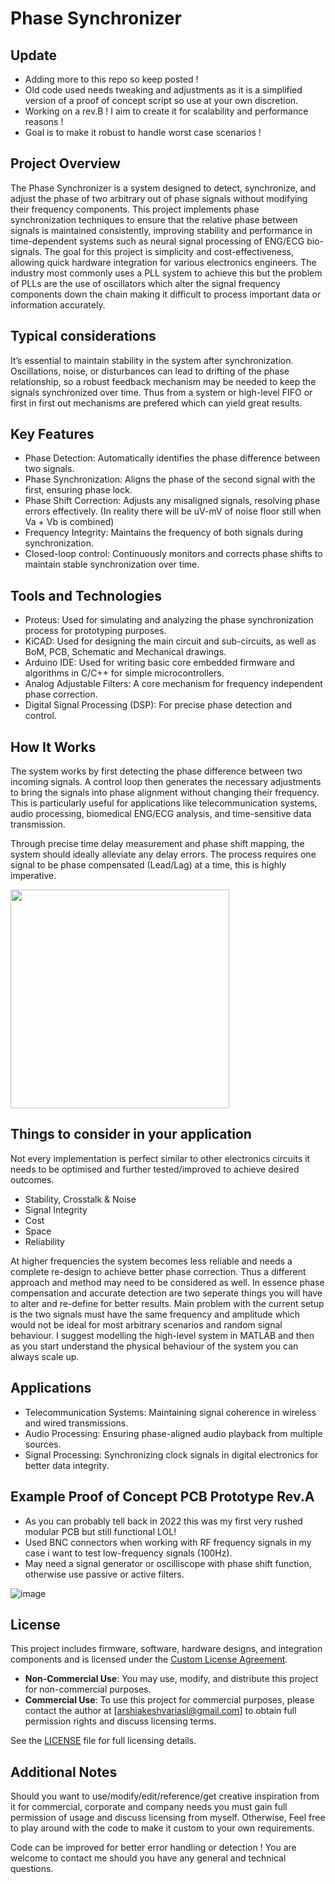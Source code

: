 # Phase Synchronizer

## Update
- Adding more to this repo so keep posted !
- Old code used needs tweaking and adjustments as it is a simplified version of a proof of concept script so use at your own discretion.
- Working on a rev.B ! I aim to create it for scalability and performance reasons !
- Goal is to make it robust to handle worst case scenarios !

## Project Overview
The Phase Synchronizer is a system designed to detect, synchronize, and adjust the phase of two arbitrary out of phase signals without modifying their frequency components. This project implements phase synchronization techniques to ensure that the relative phase between signals is maintained consistently, improving stability and performance in time-dependent systems such as neural signal processing of ENG/ECG bio-signals. The goal for this project is simplicity and cost-effectiveness, allowing quick hardware integration for various electronics engineers. The industry most commonly uses a PLL system to achieve this but the problem of PLLs are the use of oscillators which alter the signal frequency components down the chain making it difficult to process important data or information accurately.

## Typical considerations
It’s essential to maintain stability in the system after synchronization. Oscillations, noise, or disturbances can lead to drifting of the phase relationship, so a robust feedback mechanism may be needed to keep the signals synchronized over time. Thus from a system or high-level FIFO or first in first out mechanisms are prefered which can yield great results.

## Key Features
- Phase Detection: Automatically identifies the phase difference between two signals.
- Phase Synchronization: Aligns the phase of the second signal with the first, ensuring phase lock.
- Phase Shift Correction: Adjusts any misaligned signals, resolving phase errors effectively. (In reality there will be uV-mV of noise floor still when Va + Vb is combined)
- Frequency Integrity: Maintains the frequency of both signals during synchronization.
- Closed-loop control: Continuously monitors and corrects phase shifts to maintain stable synchronization over time.

## Tools and Technologies
- Proteus: Used for simulating and analyzing the phase synchronization process for prototyping purposes.
- KiCAD: Used for designing the main circuit and sub-circuits, as well as BoM, PCB, Schematic and Mechanical drawings.
- Arduino IDE: Used for writing basic core embedded firmware and algorithms in C/C++ for simple microcontrollers.
- Analog Adjustable Filters: A core mechanism for frequency independent phase correction.
- Digital Signal Processing (DSP): For precise phase detection and control.

## How It Works
The system works by first detecting the phase difference between two incoming signals. A control loop then generates the necessary adjustments to bring the signals into phase alignment without changing their frequency. This is particularly useful for applications like telecommunication systems, audio processing, biomedical ENG/ECG analysis, and time-sensitive data transmission.

Through precise time delay measurement and phase shift mapping, the system should ideally alleviate any delay errors. The process requires one signal to be phase compensated (Lead/Lag) at a time, this is highly imperative.

<img src="https://github.com/user-attachments/assets/9f18a7c6-bf8b-4e75-bf1f-e3aac7fbcd86" width="350x350">

## Things to consider in your application

Not every implementation is perfect similar to other electronics circuits it needs to be optimised and further tested/improved to achieve desired outcomes.
- Stability, Crosstalk & Noise
- Signal Integrity
- Cost
- Space
- Reliability

At higher frequencies the system becomes less reliable and needs a complete re-design to achieve better phase correction. Thus a different approach and method may need to be considered as well. In essence phase compensation and accurate detection are two seperate things you will have to alter and re-define for better results. Main problem with the current setup is the two signals must have the same frequency and amplitude which would not be ideal for most arbitrary scenarios and random signal behaviour. I suggest modelling the high-level system in MATLAB and then as you start understand the physical behaviour of the system you can always scale up.

## Applications
- Telecommunication Systems: Maintaining signal coherence in wireless and wired transmissions.
- Audio Processing: Ensuring phase-aligned audio playback from multiple sources.
- Signal Processing: Synchronizing clock signals in digital electronics for better data integrity.

## Example Proof of Concept PCB Prototype Rev.A
- As you can probably tell back in 2022 this was my first very rushed modular PCB but still functional LOL!
- Used BNC connectors when working with RF frequency signals in my case i want to test low-frequency signals (100Hz).
- May need a signal generator or oscilliscope with phase shift function, otherwise use passive or active filters.

![image](https://github.com/user-attachments/assets/e3681b8a-cc53-40aa-9b98-96b481a9995d)

## License

This project includes firmware, software, hardware designs, and integration components and is licensed under the [Custom License Agreement](./LICENSE).

- **Non-Commercial Use**: You may use, modify, and distribute this project for non-commercial purposes.
- **Commercial Use**: To use this project for commercial purposes, please contact the author at [arshiakeshvariasl@gmail.com] to obtain full permission rights and discuss licensing terms.

See the [LICENSE](./LICENSE) file for full licensing details.

## Additional Notes
Should you want to use/modify/edit/reference/get creative inspiration from it for commercial, corporate and company needs you must gain full permission of usage and discuss licensing from myself. Otherwise, Feel free to play around with the code to make it custom to your own requirements. 

Code can be improved for better error handling or detection !
You are welcome to contact me should you have any general and technical questions.
